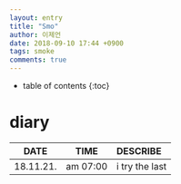 ```yaml
---
layout: entry
title: "Smo"
author: 이제언
date: 2018-09-10 17:44 +0900
tags: smoke 
comments: true
--- 
```

* table of contents
{:toc}

# diary

|    DATE |     TIME | DESCRIBE |
|:-------:|:--------:|:---------|
|18.11.21.| am 07:00 | i try the last |



# 
